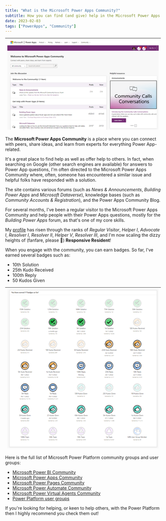 ```yaml
---
title: "What is the Microsoft Power Apps Community?"
subtitle: How you can find (and give) help in the Microsoft Power Apps Community
date: 2023-02-03
tags: ["PowerApps", "Community"]
---
```


|![Microsoft Power Apps Community page.](/img/2023-02-03-what-is-power-apps-community/microsoft-power-apps-community-page.png "Microsoft Power Apps Community page.")|
|-|

The **Microsoft Power Apps Community** is a place where you can connect with peers, share ideas, and learn from experts for everything Power App-related.

It's a great place to find help as well as offer help to others. In fact, when searching on Google (other search engines are available) for answers to Power App questions, I'm often directed to the Microsoft Power Apps Community where, often, someone has encountered a similar issue and helpful folks have responded with a solution.

The site contains various forums (such as *News & Announcements*, *Building Power Apps* and *Microsoft Dataverse*), knowledge bases (such as *Community Accounts & Registration*), and the Power Apps Community Blog.

For several months, I've been a regular visitor to the Microsoft Power Apps Community and help people with their Power Apps questions, mostly for the *Building Power Apps* forum, as that's one of my core skills.

My [profile](https://powerusers.microsoft.com/t5/user/viewprofilepage/user-id/541757) has risen through the ranks of *Regular Visitor*, *Helper I*, *Advocate I*, *Resolver I*, *Resolver II*, *Helper V*, *Resolver III*, and I'm now scaling the dizzy heights of (fanfare, please 🎺) **Responsive Resident**!

When you engage with the community, you can earn badges. So far, I've earned several badges such as:

- 10th Solution
- 25th Kudo Received
- 100th Reply
- 50 Kudos Given

|![My Power Apps Community badges.](/img/2023-02-03-what-is-power-apps-community/my-power-apps-community-badges.png "My Power Apps Community badges.")|
|-|

Here is the full list of Microsoft Power Platform community groups and user groups:

- [Microsoft Power BI Community](https://community.powerbi.com/)
- [Microsoft Power Apps Community](https://powerusers.microsoft.com/t5/Power-Apps-Community/ct-p/PowerApps1)
- [Microsoft Power Pages Community](https://powerusers.microsoft.com/t5/Microsoft-Power-Pages-Community/ct-p/MPPCommunity)
- [Microsoft Power Automate Community](https://powerusers.microsoft.com/t5/Microsoft-Power-Automate/ct-p/MPACommunity)
- [Microsoft Power Virtual Agents Community](https://powerusers.microsoft.com/t5/Power-Virtual-Agents-Community/ct-p/PVACommunity)
- [Power Platform user groups](https://powerusers.microsoft.com/t5/Power-Platform-User-Groups/ct-p/pp_usergroups)

If you're looking for helping, or keen to help others, with the Power Platform then I highly recommend you check them out!